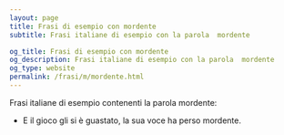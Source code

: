 ```yaml
---
layout: page
title: Frasi di esempio con mordente 
subtitle: Frasi italiane di esempio con la parola  mordente

og_title: Frasi di esempio con mordente 
og_description: Frasi italiane di esempio con la parola  mordente
og_type: website
permalink: /frasi/m/mordente.html
---
```


Frasi italiane di esempio contenenti la parola mordente:


- E il gioco gli si è guastato, la sua voce ha perso mordente.
